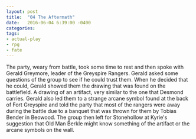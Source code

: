 ```yaml
---
layout: post
title:  "04 The Aftermath"
date:   2016-06-04 6:39:00 -0400 
categories: 
tags: 
- actual-play
- rpg
- fate
---
```

The party, weary from battle, took some time to rest and then spoke with Gerald Greymore, leader of the Greyspire Rangers. Gerald asked some questions of the group to see if he could trust them. When he decided that he could, Gerald showed them the drawing that was found on the battlefield. <!--more-->A drawing of an artifact, very similar to the one that Desmond carries. Gerald also led them to a strange arcane symbol found at the back of Fort Greyspire and told the party that most of the rangers were away during the battle due to a banquet that was thrown for them by Tobias Bender in Beowood. The group then left for Stonehollow at Kyrie's suggestion that Old Man Berkle might know something of the artifact or the arcane symbols on the wall.
